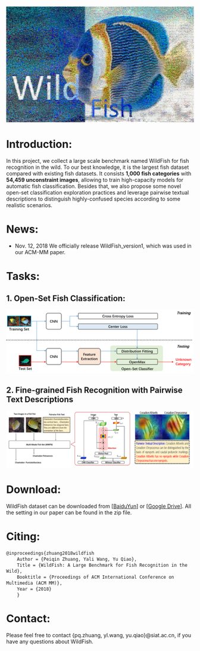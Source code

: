 ![image](/paper/WildFish_cover.jpg)


# Introduction:
In this project, we collect a large scale benchmark named WildFish for fish recognition in the wild. To our best knowledge, it is the largest fish dataset compared with existing fish datasets. It consists **1,000 fish categories** with **54,459 unconstraint images**, allowing to train high-capacity models for automatic fish classification. Besides that, we also propose some novel open-set classification exploration practices and leverage pairwise textual descriptions to distinguish highly-confused species according to some realistic scenarios.

# News:
- Nov. 12, 2018 We officially release WildFish_version1, which was used in our ACM-MM paper.



# Tasks:
## 1. Open-Set Fish Classification:
![image](/paper/OpenSet_Framework.png)

## 2. Fine-grained Fish Recognition with Pairwise Text Descriptions
![image](/paper/pairwise.png)



# Download:
WildFish dataset can be downloaded from [[BaiduYun](https://pan.baidu.com/s/1TQz76xDBi3nXL6tsUr8FQg)] or [[Google Drive](https://drive.google.com/open?id=1jOZ1YIG5ThmTjjZNdYz7WBamquAxrkkm)]. All the setting in our paper can be found in the zip file.

# Citing:
```
@inproceedings{zhuang2018wildfish
    Author = {Peiqin Zhuang, Yali Wang, Yu Qiao},
    Title = {WildFish: A Large Benchmark for Fish Recognition in the Wild},
    Booktitle = {Proceedings of ACM International Conference on Multimedia (ACM MM)},
    Year = {2018}
    } 
```

# Contact:
Please feel free to contact {pq.zhuang, yl.wang, yu.qiao}@siat.ac.cn, if you have any questions about WildFish.


